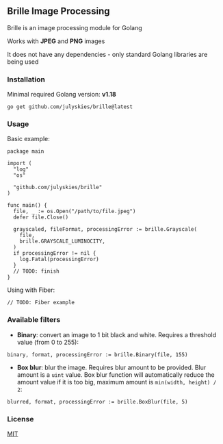 ## Brille Image Processing

Brille is an image processing module for Golang

Works with **JPEG** and **PNG** images

It does not have any dependencies - only standard Golang libraries are being used

### Installation

Minimal required Golang version: **v1.18**

```shell script
go get github.com/julyskies/brille@latest
```

### Usage

Basic example:

```golang
package main

import (
  "log"
  "os"

  "github.com/julyskies/brille"
)

func main() {
  file, _ := os.Open("/path/to/file.jpeg")
  defer file.Close()

  grayscaled, fileFormat, processingError := brille.Grayscale(
    file,
    brille.GRAYSCALE_LUMINOCITY,
  )
  if processingError != nil {
    log.Fatal(processingError)
  }
  // TODO: finish
}
```

Using with Fiber:

```golang
// TODO: Fiber example
```

### Available filters

- **Binary**: convert an image to 1 bit black and white. Requires a threshold value (from 0 to 255):

```golang
binary, format, processingError := brille.Binary(file, 155)
```

- **Box blur**: blur the image. Requires blur amount to be provided. Blur amount is a `uint` value. Box blur function will automatically reduce the amount value if it is too big, maximum amount is `min(width, height) / 2`:

```golang
blurred, format, processingError := brille.BoxBlur(file, 5)
```

### License

[MIT](./LICENSE.md)
